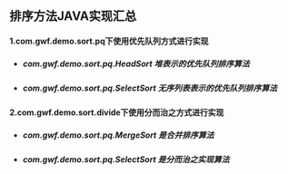 ## 排序方法JAVA实现汇总

#### 1.com.gwf.demo.sort.pq下使用优先队列方式进行实现
- ##### com.gwf.demo.sort.pq.HeadSort 堆表示的优先队列排序算法
- ##### com.gwf.demo.sort.pq.SelectSort 无序列表表示的优先队列排序算法

#### 2.com.gwf.demo.sort.divide下使用分而治之方式进行实现
- ##### com.gwf.demo.sort.pq.MergeSort 是合并排序算法
- ##### com.gwf.demo.sort.pq.SelectSort 是分而治之实现算法
